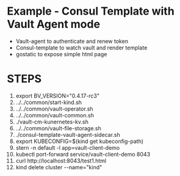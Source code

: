 # Example - Consul Template with Vault Agent mode 

* Vault-agent to authenticate and renew token
* Consul-template to watch vault and render template
* gostatic to expose simple html page

# STEPS

1. export BV_VERSION="0.4.17-rc3"
1. ../../common/start-kind.sh
1. ../../common/vault-operator.sh
1. ../../common/vault-common.sh
1. ./vault-cm-kunernetes-kv.sh
1. ../../common/vault-file-storage.sh
1. ./consul-template-vault-agent-sidecar.sh
1. export KUBECONFIG=$(kind get kubeconfig-path)
1. stern -n default -l app=vault-client-demo
1. kubectl port-forward service/vault-client-demo 8043
1. curl http://localhost:8043/test1.html
1. kind delete cluster --name="kind"
